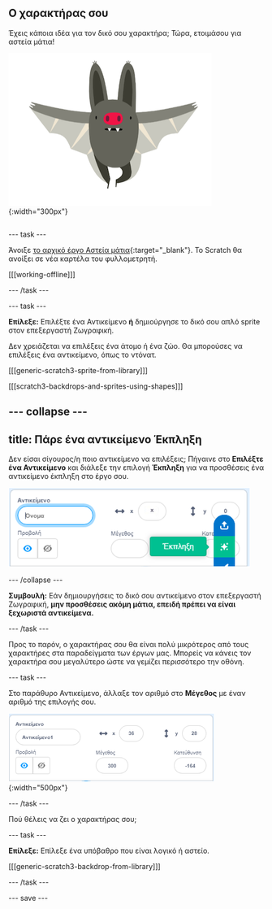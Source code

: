 ## Ο χαρακτήρας σου

<div style="display: flex; flex-wrap: wrap">
<div style="flex-basis: 200px; flex-grow: 1; margin-right: 15px;">
Έχεις κάποια ιδέα για τον δικό σου χαρακτήρα; Τώρα, ετοιμάσου για αστεία μάτια!
</div>
<div>

![Ένας μεγάλος χαρακτήρας.](images/character.png){:width="300px"}    

</div>
</div>

--- task ---

Άνοιξε [το αρχικό έργο Αστεία μάτια](https://scratch.mit.edu/projects/582221984/editor){:target="_blank"}. Το Scratch θα ανοίξει σε νέα καρτέλα του φυλλομετρητή.

[[[working-offline]]]

--- /task ---

--- task ---

**Επίλεξε:** Επιλέξτε ένα Αντικείμενο **ή** δημιούργησε το δικό σου απλό sprite στον επεξεργαστή Ζωγραφική.

Δεν χρειάζεται να επιλέξεις ένα άτομο ή ένα ζώο. Θα μπορούσες να επιλέξεις ένα αντικείμενο, όπως το ντόνατ.

[[[generic-scratch3-sprite-from-library]]]

[[[scratch3-backdrops-and-sprites-using-shapes]]]

--- collapse ---
---
title: Πάρε ένα αντικείμενο Έκπληξη
---

Δεν είσαι σίγουρος/η ποιο αντικείμενο να επιλέξεις; Πήγαινε στο **Επιλέξτε ένα Αντικείμενο** και διάλεξε την επιλογή **Έκπληξη** για να προσθέσεις ένα αντικείμενο έκπληξη στο έργο σου.

![Η επιλογή "Έκπληξη" στο μενού "Επιλέξτε ένα Αντικείμενο".](images/surprise-sprite.png)

--- /collapse ---

**Συμβουλή:** Εάν δημιουργήσεις το δικό σου αντικείμενο στον επεξεργαστή Ζωγραφική, **μην προσθέσεις ακόμη μάτια, επειδή πρέπει να είναι ξεχωριστά αντικείμενα.**

--- /task ---

Προς το παρόν, ο χαρακτήρας σου θα είναι πολύ μικρότερος από τους χαρακτήρες στα παραδείγματα των έργων μας. Μπορείς να κάνεις τον χαρακτήρα σου μεγαλύτερο ώστε να γεμίζει περισσότερο την οθόνη.

--- task ---

Στο παράθυρο Αντικείμενο, άλλαξε τον αριθμό στο **Μέγεθος** με έναν αριθμό της επιλογής σου.

![](images/size-property.png){:width="500px"}

--- /task ---

Πού θέλεις να ζει ο χαρακτήρας σου;

--- task ---

**Επίλεξε:** Επίλεξε ένα υπόβαθρο που είναι λογικό ή αστείο.

[[[generic-scratch3-backdrop-from-library]]]

--- /task ---

--- save ---
